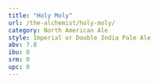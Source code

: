 ```yaml
---
title: "Holy Moly"
url: /the-alchemist/holy-moly/
category: North American Ale
style: Imperial or Double India Pale Ale
abv: 7.8
ibu: 0
srm: 0
upc: 0
---
```


